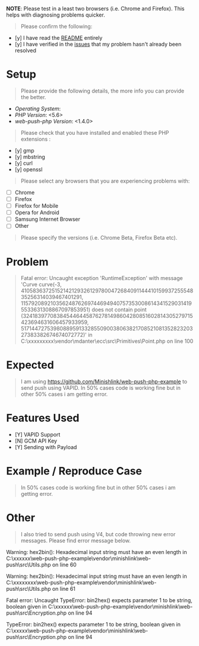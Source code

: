 **NOTE**: Please test in a least two browsers (i.e. Chrome and Firefox). This
helps with diagnosing problems quicker.

> Please confirm the following:

- [y] I have read the [README](https://github.com/web-push-libs/web-push-php) entirely
- [y] I have verified in the [issues](https://github.com/web-push-libs/web-push-php/issues) that my problem hasn't already been resolved

# Setup

> Please provide the following details, the more info you can provide the
> better.

* *Operating System*: <Linux>
* *PHP Version*: <5.6>
* *web-push-php Version*: <1.4.0>

> Please check that you have installed and enabled these PHP extensions :

- [y] gmp
- [y] mbstring
- [y] curl
- [y] openssl

> Please select any browsers that you are experiencing problems with:

- [ ] Chrome
- [ ] Firefox
- [ ] Firefox for Mobile
- [ ] Opera for Android
- [ ] Samsung Internet Browser
- [ ] Other

> Please specify the versions (i.e. Chrome Beta, Firefox Beta etc).

# Problem

> Fatal error: Uncaught exception 'RuntimeException' with message 'Curve curve(-3, 41058363725152142129326129780047268409114441015993725554835256314039467401291, 115792089210356248762697446949407573530086143415290314195533631308867097853951) does not contain point (3241839770838454464458762781498604280851602814305279715423694631606457933959, 5171447275398088959133285509003806382170852108135282320327383382674674072772)' in C:\xxxxxxxxx\vendor\mdanter\ecc\src\Primitives\Point.php on line 100

# Expected

> I am using https://github.com/Minishlink/web-push-php-example to send push using VAPID.
In 50% cases code is working fine but in other 50% cases i am getting error. 

# Features Used

- [Y] VAPID Support
- [N] GCM API Key
- [Y] Sending with Payload

# Example / Reproduce Case

> In 50% cases code is working fine but in other 50% cases i am getting error.

# Other

> I also tried to send push using V4, but code throwing new error messages. Please find error message below.

Warning: hex2bin(): Hexadecimal input string must have an even length in C:\xxxxxx\web-push-php-example\vendor\minishlink\web-push\src\Utils.php on line 60

Warning: hex2bin(): Hexadecimal input string must have an even length in C:\xxxxxxxx\web-push-php-example\vendor\minishlink\web-push\src\Utils.php on line 61

Fatal error: Uncaught TypeError: bin2hex() expects parameter 1 to be string, boolean given in C:\xxxxxx\web-push-php-example\vendor\minishlink\web-push\src\Encryption.php on line 94

TypeError: bin2hex() expects parameter 1 to be string, boolean given in C:\xxxxx\web-push-php-example\vendor\minishlink\web-push\src\Encryption.php on line 94
